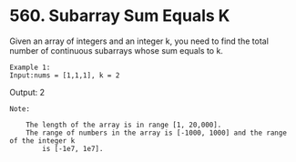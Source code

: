 # 560. Subarray Sum Equals K

Given an array of integers and an integer k, you need to find the total number of
        continuous subarrays whose sum equals to k.

    Example 1:
    Input:nums = [1,1,1], k = 2
Output: 2

    

    Note:
    
        The length of the array is in range [1, 20,000].
        The range of numbers in the array is [-1000, 1000] and the range of the integer k
            is [-1e7, 1e7].